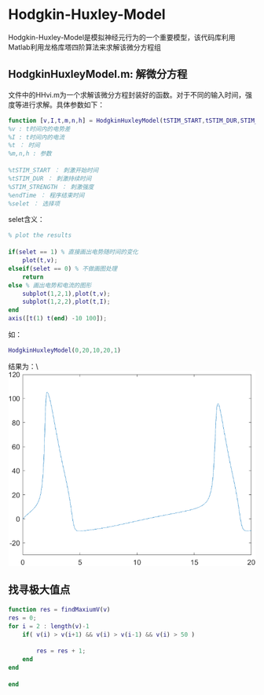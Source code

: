 # Hodgkin-Huxley-Model

​		Hodgkin-Huxley-Model是模拟神经元行为的一个重要模型，该代码库利用Matlab利用龙格库塔四阶算法来求解该微分方程组

## HodgkinHuxleyModel.m: 解微分方程

​		文件中的HHvi.m为一个求解该微分方程封装好的函数。对于不同的输入时间，强度等进行求解。具体参数如下：

```matlab
function [v,I,t,m,n,h] = HodgkinHuxleyModel(tSTIM_START,tSTIM_DUR,STIM_STRENGTH,endTime,selet)
%v : t时间内的电势差
%I : t时间内的电流
%t ： 时间
%m,n,h : 参数

%tSTIM_START ： 刺激开始时间
%tSTIM_DUR ： 刺激持续时间
%STIM_STRENGTH ： 刺激强度
%endTime ： 程序结束时间
%selet ： 选择项

```

selet含义：

```matlab
% plot the results

if(selet == 1) % 直接画出电势随时间的变化
    plot(t,v);
elseif(selet == 0) % 不做画图处理
    return   
else % 画出电势和电流的图形
    subplot(1,2,1),plot(t,v);
    subplot(1,2,2),plot(t,I);
end
axis([t(1) t(end) -10 100]);
```
如：
```matlab
HodgkinHuxleyModel(0,20,10,20,1)
```
结果为：\\
![1](https://raw.githubusercontent.com/Tikmoing/Hodgkin-Huxley-Model/main/png/1.png)



## 找寻极大值点

```matlab
function res = findMaxiumV(v)
res = 0;
for i = 2 : length(v)-1
    if( v(i) > v(i+1) && v(i) > v(i-1) && v(i) > 50 )

        res = res + 1;
    end
end

end
```

